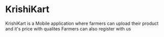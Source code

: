 # KrishiKart
KrishiKart is a Mobile application where farmers can upload their product and it's price with qualites
Farmers can also register with us
